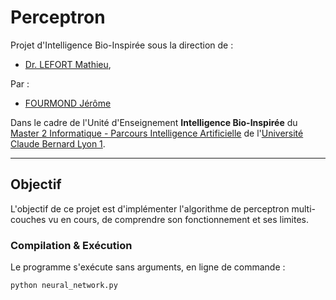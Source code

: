# Perceptron
Projet d'Intelligence Bio-Inspirée sous la direction de :
- [Dr. LEFORT Mathieu](http://liris.cnrs.fr/mathieu.lefort/),

Par : 
- [FOURMOND Jérôme](https://github.com/jfourmond/)

Dans le cadre de l'Unité d'Enseignement **Intelligence Bio-Inspirée** du [Master 2 Informatique - Parcours Intelligence Artificielle](http://master-info.univ-lyon1.fr/IA/) de l'[Université Claude Bernard Lyon 1](http://www.univ-lyon1.fr/).

---

## Objectif

L'objectif de ce projet est d'implémenter l'algorithme de perceptron multi-couches vu en cours, de comprendre son fonctionnement et ses limites.

### Compilation & Exécution

Le programme s'exécute sans arguments, en ligne de commande :

	python neural_network.py